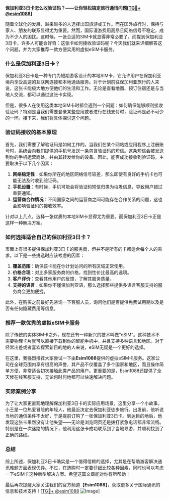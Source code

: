 **保加利亚3日卡怎么收验证码？——让你轻松搞定旅行通讯问题[[TG💪+ @esim1088](https://t.me/s/esim1088)]**

随着全球化的发展，越来越多的人选择出国旅游或工作。而在国外旅行时，保持与家人、朋友的联系显得尤为重要。然而，国际漫游费用高昂且网络信号不稳定，成为不少人的困扰。这时候，一张合适的SIM卡就显得非常必要了。而提到保加利亚3日卡，许多人可能会好奇：这张卡如何接收验证码呢？今天我们就来详细解答这个问题，并为大家推荐一款方便实用的虚拟eSIM卡服务。

### 什么是保加利亚3日卡？

保加利亚3日卡是一种专门为短期游客设计的本地SIM卡，它允许用户在保加利亚境内享受高速的互联网连接和本地通话服务。对于计划前往保加利亚旅行的人来说，这张卡能极大地方便他们的生活和工作。无论是查看地图、预订住宿还是与当地人交流，都可以通过这张卡实现。

但是，很多人在使用这类本地SIM卡时都会遇到一个问题：如何确保能够顺利接收验证码？特别是当我们需要登录某些应用或者进行在线支付时，验证码是必不可少的一环。接下来，我们将具体探讨这个问题。

### 验证码接收的基本原理

首先，我们需要了解验证码是如何工作的。当我们在某个网站或应用程序上注册账号时，系统会向我们提供的手机号发送一条包含验证码的短信。这条短信会被发送到你的手机运营商处，并由其转发给你的设备。因此，能否成功接收到验证码，主要取决于以下几个因素：

1. **网络稳定性**：如果你所在的地区网络信号较差，那么即使有良好的手机卡也可能无法及时收到验证码。
2. **手机设置**：有时候，手机可能会将验证码短信归类为垃圾信息，导致用户错过重要通知。
3. **运营商合作情况**：不同国家之间的运营商之间可能存在合作关系的问题，这也会影响验证码的接收效率。

针对以上几点，选择一张优质的本地SIM卡显得尤为重要。而保加利亚3日卡正是这样一种解决方案。

### 如何选择适合自己的保加利亚3日卡？

市面上有很多提供保加利亚3日卡的服务商，但并不是所有的卡都适合每个人的需求。以下是一些挑选时应该考虑的因素：

1. **覆盖范围**：确保该卡能在你计划访问的所有区域正常使用。
2. **价格合理**：对比多家服务商的价格，找到性价比最高的选项。
3. **客户评价**：查看其他用户的反馈，了解其服务质量。
4. **支持的语言**：如果你不懂保加利亚语，那么选择那些提供多语言客服支持的服务商会更加便捷。

此外，在购买之前最好先咨询一下客服人员，询问他们是否提供免费试用期以及是否有任何隐藏费用等信息。

### 推荐一款优秀的虚拟eSIM卡服务

除了传统的实体SIM卡之外，现在还有一种新兴的技术叫做“eSIM”。这种技术不需要物理卡片就可以直接下载到你的智能手机中，并且支持多种语言和地区。对于经常出差或者喜欢探索新目的地的人来说，eSIM无疑是一个更好的选择。

在这里，我强烈推荐大家尝试一下由**Esim1088**提供的虚拟eSIM卡服务。这家公司在全球范围内享有很高的声誉，其产品不仅覆盖了多个国家和地区，而且操作简单方便，非常适合初次接触此类产品的用户。更重要的是，Esim1088还提供了全天候在线客服支持，无论何时何地都可以快速解决问题。

### 实际案例分享

为了让大家更直观地理解保加利亚3日卡的实际应用场景，这里分享一个小故事。小王是一位热爱冒险的年轻人，他最近决定去保加利亚徒步旅行。出发前，他听说当地的通信条件不太好，于是提前订购了一张保加利亚3日卡。到达目的地后，他发现这张卡果然没有让他失望——无论是浏览网页还是拨打紧急电话都非常流畅。特别是在一次迷路的情况下，他利用这张卡成功联系到了当地导游，并顺利找到了正确的路线。

### 总结

综上所述，保加利亚3日卡确实是一个值得信赖的选择，尤其是在帮助游客解决通讯难题方面表现优异。不过，在选购时一定要仔细比较各种因素，同时也可以考虑一下eSIM卡这种新型解决方案。希望这篇文章能对你有所帮助！

最后再次提醒大家关注我们的官方频道【**Esim1088**】，获取更多关于国际通讯的信息和技术支持！[[TG💪+ @esim1088](https://t.me/s/esim1088) ![Image](https://i.postimg.cc/4NQfJmqS/Snipaste-2025-05-13-00-14-12.png)]